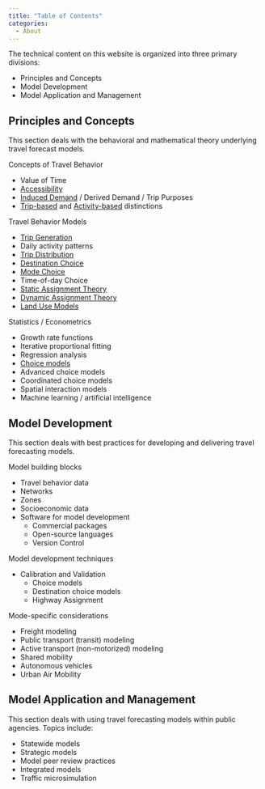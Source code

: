 ```yaml
---
title: "Table of Contents"
categories:
  - About
---
```


The technical content on this website is organized into three primary divisions:
  - Principles and Concepts
  - Model Development
  - Model Application and Management


## Principles and Concepts
This section deals with the behavioral and mathematical theory underlying travel
forecast models.

Concepts of Travel Behavior
* Value of Time
* [Accessibility](Accessibilities)
* [Induced Demand](Travel_Behavior_Definitions) / Derived Demand / Trip Purposes
* [Trip-based](Trip_based_models) and [Activity-based](Activity_based_models) distinctions

Travel Behavior Models
* [Trip Generation](Trip_Generation)
* Daily activity patterns
* [Trip Distribution](Spatial_Interaction_Models)
* [Destination Choice](Destination_Choice_Models)
* [Mode Choice](Mode_choice)
* Time-of-day Choice
* [Static Assignment Theory](Network_assignment)
* [Dynamic Assignment Theory](Dynamic_Traffic_Assignment)
* [Land Use Models](Land_use_transport_modeling)

Statistics / Econometrics
* Growth rate functions
* Iterative proportional fitting
* Regression analysis
* [Choice models](Choice_Models)
* Advanced choice models
* Coordinated choice models
* Spatial interaction models
* Machine learning / artificial intelligence

## Model Development
This section deals with best practices for developing and delivering travel forecasting models.

Model building blocks
* Travel behavior data
* Networks
* Zones
* Socioeconomic data
* Software for model development
  - Commercial packages
  - Open-source languages
  - Version Control

Model development techniques
* Calibration and Validation
  - Choice models
  - Destination choice models
  - Highway Assignment

Mode-specific considerations
* Freight modeling
* Public transport (transit) modeling
* Active transport (non-motorized) modeling
* Shared mobility
* Autonomous vehicles
* Urban Air Mobility

## Model Application and Management
This section deals with using travel forecasting models within public agencies. Topics include:
* Statewide models
* Strategic models
* Model peer review practices
* Integrated models
* Traffic microsimulation
